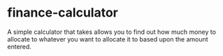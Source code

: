 # finance-calculator
A simple calculator that takes allows you to find out how much money to allocate to whatever you want to allocate it to based upon the amount entered.
